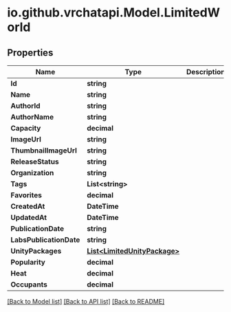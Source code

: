 
# io.github.vrchatapi.Model.LimitedWorld

## Properties

Name | Type | Description | Notes
------------ | ------------- | ------------- | -------------
**Id** | **string** |  | 
**Name** | **string** |  | 
**AuthorId** | **string** |  | 
**AuthorName** | **string** |  | 
**Capacity** | **decimal** |  | 
**ImageUrl** | **string** |  | 
**ThumbnailImageUrl** | **string** |  | 
**ReleaseStatus** | **string** |  | 
**Organization** | **string** |  | 
**Tags** | **List&lt;string&gt;** |  | 
**Favorites** | **decimal** |  | 
**CreatedAt** | **DateTime** |  | 
**UpdatedAt** | **DateTime** |  | 
**PublicationDate** | **string** |  | [readonly] 
**LabsPublicationDate** | **string** |  | 
**UnityPackages** | [**List&lt;LimitedUnityPackage&gt;**](LimitedUnityPackage.md) |  | 
**Popularity** | **decimal** |  | 
**Heat** | **decimal** |  | 
**Occupants** | **decimal** |  | 

[[Back to Model list]](../README.md#documentation-for-models)
[[Back to API list]](../README.md#documentation-for-api-endpoints)
[[Back to README]](../README.md)

